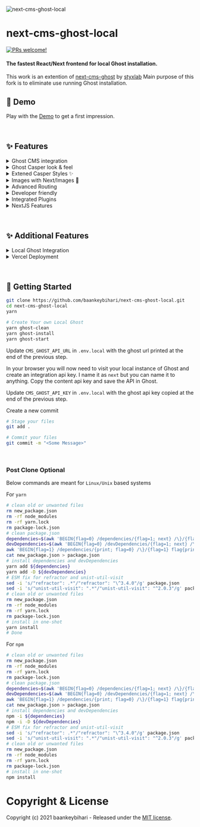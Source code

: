 ![next-cms-ghost-local](https://static.gotsby.org/v1/assets/images/next-ghost.png)

# next-cms-ghost-local
[![PRs welcome!](https://img.shields.io/badge/PRs-welcome-brightgreen.svg)]()

#### The fastest React/Next frontend for local Ghost installation.

This work is an extention of [next-cms-ghost](https://github.com/styxlab/next-cms-ghost) by [styxlab](https://github.com/styxlab)
Main purpose of this fork is to eliminate use running Ghost installation.

## 🎉 Demo

Play with the [Demo](https://next-cms-ghost.baankeybihari.com) to get a first impression.

&nbsp;

## ✨ Features

<details>
<summary>Ghost CMS integration</summary>
<br />
<ul>
  <li>Supports Ghost `v3` and `v4`</li>
</ul>
</details>
<details>
<summary>Ghost Casper look & feel</summary>
<br />
<ul>
  <li>Infinite scroll</li>
  <li>Fully responsive</li>
  <li>Sticky navigation headers</li>
  <li>Hover on author avatar</li>
  <li>Styled 404 page</li>
  <li>Preview Section in posts</li>
  <li>Sitemap</li>
  <li>RSS feed</li>
  <li>SEO optimized</li>
</ul>
</details>
<details>
<summary>Extened Casper Styles ✨</summary>
<br />
<ul>
  <li>Dark Mode</li>
  <li>Featured posts pinned on top</li>
  <li>Customizable navigation headers</li>
</ul>
</details>
<details>
<summary>Images with Next/Images 🚀</summary>
<br />
<ul>
  <li>Feature and inline images</li>
  <li>Auto-optimized images</li>
  <li>No content shifts due to consistent placeholders</li>
</ul>
</details>
<details>
<summary>Advanced Routing</summary>
<br />
<ul>
  <li>Auto-detects custom paths</li>
  <li>Configurable collections</li>
</ul>
</details>
<details>
<summary>Developer friendly</summary>
<br />
<ul>
  <li>MIT licenced</li>
  <li>Truly open-source</li>
  <li>Easy to contribute</li>
  <li>Made typesafe with TypeScript</li>
</ul>
</details>
<details>
<summary>Integrated Plugins</summary>
<br />
<ul>
  <li>Member Subscriptions</li>
  <li>Commenting with Commento or Disqus</li>
  <li>Syntax highlighting with PrismJS</li>
  <li>Table Of Contents</li>
  <li>Contact Page with built-in notification service</li>
</ul>
</details>
<details>
<summary>NextJS Features</summary>
<br />
<ul>
  <li>Incremental Regeneration</li>
  <li>Support for Preview</li>
</ul>
</details>

&nbsp;

## ✨ Additional Features

<details>
<summary>Local Ghost Integration</summary>
<br />
<ul>
  <li>Publish blogs from your local clone</li>
</ul>
</details>
<details>
<summary>Vercel Deployment</summary>
<br />
<ul>
  <li>Capable of deploying to Vercel</li>
  <li>No headless instance of Ghost needed</li>
</ul>
</details>

&nbsp;

## 🏁 Getting Started

```bash
git clone https://github.com/baankeybihari/next-cms-ghost-local.git
cd next-cms-ghost-local
yarn

# Create Your own Local Ghost
yarn ghost-clean
yarn ghost-install
yarn ghost-start
```

Update `CMS_GHOST_API_URL` in `.env.local` with the ghost url printed at the end of the previous step.

In your browser you will now need to visit your local instance of Ghost and create an integration api key. I name it as `next` but you can name it to anything. Copy the content api key and save the API in Ghost.

Update `CMS_GHOST_API_KEY` in `.env.local` with the ghost api key copied at the end of the previous step.

Create a new commit
```bash
# Stage your files
git add .

# Commit your files
git commit -m "<Some Message>"
```

&nbsp;

### Post Clone Optional

Below commands are meant for `Linux/Unix` based systems

For `yarn`

```bash
# clean old or unwanted files
rm new_package.json
rm -rf node_modules
rm -rf yarn.lock
rm package-lock.json
# clean package.json
dependencies=$(awk 'BEGIN{flag=0} /dependencies/{flag=1; next} /\}/{flag=0} flag{print $1}' package.json | cut -f 2 -d '"')
devDependencies=$(awk 'BEGIN{flag=0} /devDependencies/{flag=1; next} /\}/{flag=0} flag{print $1}' package.json | cut -f 2 -d '"')
awk 'BEGIN{flag=1} /dependencies/{print; flag=0} /\}/{flag=1} flag{print}' package.json | awk 'BEGIN{flag=1} /devDependencies/{print; flag=0} /\}/{flag=1} flag{print}' | tee new_package.json
cat new_package.json > package.json
# install dependencies and devDependencies
yarn add ${dependencies}
yarn add -D ${devDependencies}
# ESM fix for refractor and unist-util-visit
sed -i 's/"refractor": .*"/"refractor": "\^3.4.0"/g' package.json
sed -i 's/"unist-util-visit": ".*"/"unist-util-visit": "^2.0.3"/g' package.json
# clean old or unwanted files
rm new_package.json
rm -rf node_modules
rm -rf yarn.lock
rm package-lock.json
# install in one-shot
yarn install
# Done
```

For `npm`

```bash
# clean old or unwanted files
rm new_package.json
rm -rf node_modules
rm -rf yarn.lock
rm package-lock.json
# clean package.json
dependencies=$(awk 'BEGIN{flag=0} /dependencies/{flag=1; next} /\}/{flag=0} flag{print $1}' package.json | cut -f 2 -d '"')
devDependencies=$(awk 'BEGIN{flag=0} /devDependencies/{flag=1; next} /\}/{flag=0} flag{print $1}' package.json | cut -f 2 -d '"')
awk 'BEGIN{flag=1} /dependencies/{print; flag=0} /\}/{flag=1} flag{print}' package.json | awk 'BEGIN{flag=1} /devDependencies/{print; flag=0} /\}/{flag=1} flag{print}' | tee new_package.json
cat new_package.json > package.json
# install dependencies and devDependencies
npm -i ${dependencies}
npm -i -D ${devDependencies}
# ESM fix for refractor and unist-util-visit
sed -i 's/"refractor": .*"/"refractor": "\^3.4.0"/g' package.json
sed -i 's/"unist-util-visit": ".*"/"unist-util-visit": "^2.0.3"/g' package.json
# clean old or unwanted files
rm new_package.json
rm -rf node_modules
rm -rf yarn.lock
rm package-lock.json
# install in one-shot
npm install
```

# Copyright & License

Copyright (c) 2021 baankeybihari - Released under the [MIT license](LICENSE).

